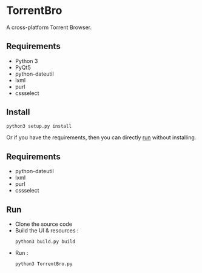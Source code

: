 # TorrentBro

A cross-platform Torrent Browser.

## Requirements

* Python 3
* PyQt5
* python-dateutil
* lxml
* purl
* cssselect

## Install

```bash
python3 setup.py install
```

Or if you have the requirements, then you can directly [run](#run) without installing.

## Requirements

* python-dateutil
* lxml
* purl
* cssselect

## Run

* Clone the source code
* Build the UI & resources :
  ```
  python3 build.py build
  ```
* Run :
  ```
  python3 TorrentBro.py
  ```
